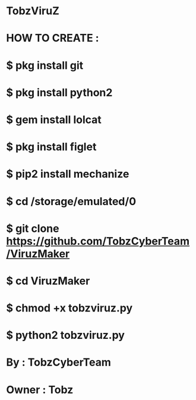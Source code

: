 # TobzViruZ
# HOW TO CREATE :
# $ pkg install git
# $ pkg install python2
# $ gem install lolcat
# $ pkg install figlet
# $ pip2 install mechanize
# $ cd /storage/emulated/0
# $ git clone https://github.com/TobzCyberTeam/ViruzMaker
# $ cd ViruzMaker
# $ chmod +x tobzviruz.py
# $ python2 tobzviruz.py

# By : TobzCyberTeam
# Owner : Tobz
